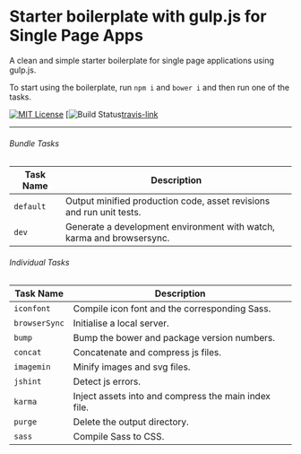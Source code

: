 # Starter boilerplate with gulp.js for Single Page Apps
A clean and simple starter boilerplate for single page applications using gulp.js.

To start using the boilerplate, run `npm i` and `bower i` and then run one of the tasks.

[![MIT License][license-badge]][license-link]
[![Build Status][travis-badge][travis-link]

---

###### Bundle Tasks

Task Name    | Description
------------ | ---------------------------------------------------------------------
`default`    | Output minified production code, asset revisions and run unit tests.
`dev`        | Generate a development environment with watch, karma and browsersync.

###### Individual Tasks

Task Name     | Description
------------- | ----------------------------------------------------
`iconfont`    | Compile icon font and the corresponding Sass.
`browserSync` | Initialise a local server.
`bump`        | Bump the bower and package version numbers.
`concat`      | Concatenate and compress js files.
`imagemin`    | Minify images and svg files.
`jshint`      | Detect js errors.
`karma`       | Inject assets into and compress the main index file.
`purge`       | Delete the output directory.
`sass`        | Compile Sass to CSS.

[license-badge]: http://img.shields.io/badge/license-mit-lightgrey.svg?style=flat
[license-link]:  https://github.com/goodeggs/angular-cached-resource/blob/master/LICENSE.md
[travis-badge]:  https://travis-ci.org/antonsamper/gulp-boilerplate.svg?branch=master
[travis-link]:   https://travis-ci.org/antonsamper/gulp-boilerplate
